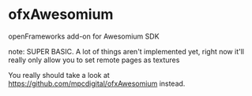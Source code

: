 ofxAwesomium
============

openFrameworks add-on for Awesomium SDK

note: SUPER BASIC. A lot of things aren't implemented yet, right now it'll really only allow you to set remote pages as textures

You really should take a look at 
https://github.com/mpcdigital/ofxAwesomium instead. 
